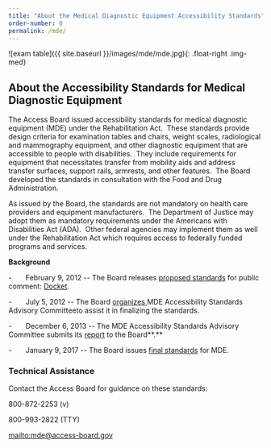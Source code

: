 ```yaml
---
title: "About the Medical Diagnostic Equipment Accessibility Standards"
order-number: 0
permalink: /mde/
---
```


![exam table]({{ site.baseurl }}/images/mde/mde.jpg){: .float-right .img-med}

About the Accessibility Standards for Medical Diagnostic Equipment
------------------------------------------------------------------

The Access Board issued accessibility standards for medical diagnostic equipment (MDE) under the Rehabilitation Act.  These standards provide design criteria for examination tables and chairs, weight scales, radiological and mammography equipment, and other diagnostic equipment that are accessible to people with disabilities.  They include requirements for equipment that necessitates transfer from mobility aids and address transfer surfaces, support rails, armrests, and other features.  The Board developed the standards in consultation with the Food and Drug Administration.

As issued by the Board, the standards are not mandatory on health care providers and equipment manufacturers.  The Department of Justice may adopt them as mandatory requirements under the Americans with Disabilities Act (ADA).  Other federal agencies may implement them as well under the Rehabilitation Act which requires access to federally funded programs and services.

**Background**

-       February 9, 2012 -- The Board releases [proposed standards](https://beta.regulations.gov/document/ATBCB-2012-0003-0001) for public comment: [Docket](https://beta.regulations.gov/docket/ATBCB-2012-0003).

-       July 5, 2012 -- The Board [organizes ](https://beta.regulations.gov/document/ATBCB-2012-0003-0064)MDE Accessibility Standards Advisory Committeeto assist it in finalizing the standards.

-       December 6, 2013 -- The MDE Accessibility Standards Advisory Committee submits its [report](https://beta.regulations.gov/document/ATBCB-2013-0009-0001) to the Board**.**

-       January 9, 2017 -- The Board issues [final standards](https://beta.regulations.gov/document/ATBCB-2012-0003-0077) for MDE.

### Technical Assistance

Contact the Access Board for guidance on these standards:

800-872-2253 (v)

800-993-2822 (TTY)

[mailto:mde@access-board.gov](mde@access-board.gov)